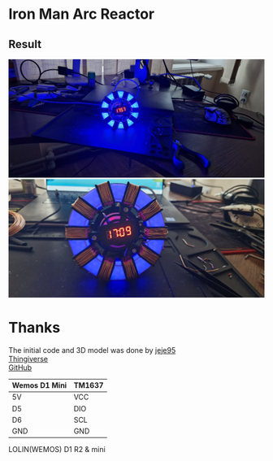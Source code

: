 # Iron Man Arc Reactor

## Result
![Iron Man Arc Reactor photo 1](./media/arc_reactor_1.jpg)
![Iron Man Arc Reactor photo 2](./media/arc_reactor_2.jpg)

# Thanks
The initial code and 3D model was done by [jeje95](https://www.thingiverse.com/jeje95)<br>
[Thingiverse](https://www.thingiverse.com/thing:6063303)<br>
[GitHub](https://github.com/jejelinge/IRON_MAN_ARC_REACTOR)

| Wemos D1 Mini | TM1637 |
| ------------- | ------ |
| 5V            | VCC    |
| D5            | DIO    |
| D6            | SCL    |
| GND           | GND    |

LOLIN(WEMOS) D1 R2 & mini
